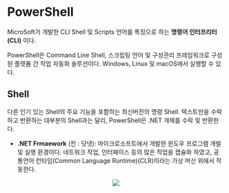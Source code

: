 # PowerShell

MicroSoft가 개발한 CLI Shell 및 Scripts 언어를 특징으로 하는 __명령어 인터프리터(CLI)__ 이다.  

PowerShell은 Command Line Shell, 스크립팅 언어 및 구성관리 프레임워크로 구성된 플랫폼 간 작업 자동화 솔루션이다. Windows, Linux 및 macOS에서 실행할 수 있다.  

## Shell

다른 인기 있는 Shell의 주요 기능을 포함하는 최신버전의 명령 Shell. 텍스트만을 수락하고 반환하는 대부분의 Shell과는 달리, PowerShell은 .NET 개체를 수락 및 반환한다. 

- __.NET Frmaework__ (전 : 닷넷): 마이크로소프트에서 개발한 윈도우 프로그램 개발 및 실행 환경이다. 네트워크 작업, 인터페이스 등의 많은 작업을 캡슐화 하였고, 공통언어 런타임(Common Language Runtime)(CLR)이라는 가상 머신 위에서 작동한다. 

<center><img src="https://t1.daumcdn.net/cfile/tistory/25688747595867C11A"></center><br/>



